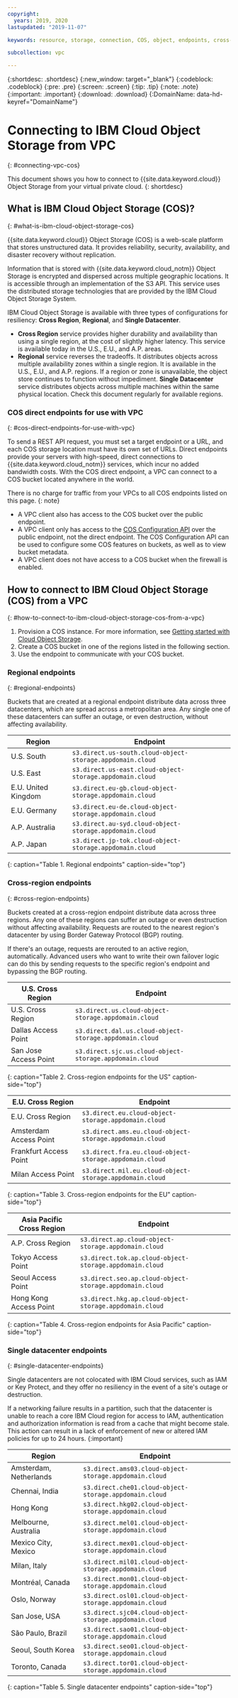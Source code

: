 ```yaml
---
copyright:
  years: 2019, 2020
lastupdated: "2019-11-07"

keywords: resource, storage, connection, COS, object, endpoints, cross-region, regional, datacenter

subcollection: vpc

---
```

{:shortdesc: .shortdesc}
{:new_window: target="_blank"}
{:codeblock: .codeblock}
{:pre: .pre}
{:screen: .screen}
{:tip: .tip}
{:note: .note}
{:important: .important}
{:download: .download}
{:DomainName: data-hd-keyref="DomainName"}

# Connecting to IBM Cloud Object Storage from VPC
{: #connecting-vpc-cos}

This document shows you how to connect to {{site.data.keyword.cloud}} Object Storage from your virtual private cloud.
{: shortdesc}


## What is IBM Cloud Object Storage (COS)?
{: #what-is-ibm-cloud-object-storage-cos}

{{site.data.keyword.cloud}} Object Storage (COS) is a web-scale platform that stores unstructured data. It provides reliability, security, availability, and disaster recovery without replication.

Information that is stored with {{site.data.keyword.cloud_notm}} Object Storage is encrypted and dispersed across multiple geographic locations. It is accessible through an implementation of the S3 API. This service uses the distributed storage technologies that are provided by the IBM Cloud Object Storage System.

IBM Cloud Object Storage is available with three types of configurations for resiliency: **Cross Region**, **Regional**, and **Single Datacenter**.
* **Cross Region** service provides higher durability and availability than using a single region, at the cost of slightly higher latency. This service is available today in the U.S., E.U., and A.P. areas.
* **Regional** service reverses the tradeoffs. It distributes objects across multiple availability zones within a single region. It is available in the U.S., E.U., and A.P. regions. If a region or zone is unavailable, the object store continues to function without impediment.
**Single Datacenter** service distributes objects across multiple machines within the same physical location. Check this document regularly for available regions.

### COS direct endpoints for use with VPC
{: #cos-direct-endpoints-for-use-with-vpc}

To send a REST API request, you must set a target endpoint or a URL, and each COS storage location must have its own set of URLs. Direct endpoints provide your servers with high-speed, direct connections to {{site.data.keyword.cloud_notm}} services, which incur no added bandwidth costs. With the COS direct endpoint, a VPC can connect to a COS bucket located anywhere in the world.

There is no charge for traffic from your VPCs to all COS endpoints listed on this page.
{: note}

* A VPC client also has access to the COS bucket over the public endpoint.
* A VPC client only has access to the [COS Configuration API](https://{DomainName}/apidocs/cos/cos-configuration) over the public endpoint, not the direct endpoint. The COS Configuration API can be used to configure some COS features on buckets, as well as to view bucket metadata.
* A VPC client does not have access to a COS bucket when the firewall is enabled.

## How to connect to IBM Cloud Object Storage (COS) from a VPC
{: #how-to-connect-to-ibm-cloud-object-storage-cos-from-a-vpc}

1. Provision a COS instance. For more information, see [Getting started with Cloud Object Storage](/docs/cloud-object-storage?topic=cloud-object-storage-getting-started).
2. Create a COS bucket in one of the regions listed in the following section.
3. Use the endpoint to communicate with your COS bucket.

### Regional endpoints
{: #regional-endpoints}

Buckets that are created at a regional endpoint distribute data across three datacenters, which are spread across a metropolitan area. Any single one of these datacenters can suffer an outage, or even destruction, without affecting availability.

| **Region** | **Endpoint** |
|------------|-------------------------------|
| U.S. South | `s3.direct.us-south.cloud-object-storage.appdomain.cloud`|
| U.S. East | `s3.direct.us-east.cloud-object-storage.appdomain.cloud`|
| E.U. United Kingdom | `s3.direct.eu-gb.cloud-object-storage.appdomain.cloud`|
| E.U. Germany | `s3.direct.eu-de.cloud-object-storage.appdomain.cloud`|
| A.P. Australia | `s3.direct.au-syd.cloud-object-storage.appdomain.cloud`
| A.P. Japan | `s3.direct.jp-tok.cloud-object-storage.appdomain.cloud` |
{: caption="Table 1. Regional endpoints" caption-side="top"}

### Cross-region endpoints
{: #cross-region-endpoints}

Buckets created at a cross-region endpoint distribute data across three regions. Any one of these regions can suffer an outage or even destruction without affecting availability. Requests are routed to the nearest region's datacenter by using Border Gateway Protocol (BGP) routing.

If there's an outage, requests are rerouted to an active region, automatically. Advanced users who want to write their own failover logic can do this by sending requests to the specific region's endpoint and bypassing the BGP routing.

| **U.S. Cross Region** | **Endpoint** |
|------------|-------------------------------|
| U.S. Cross Region | `s3.direct.us.cloud-object-storage.appdomain.cloud` |
| Dallas Access Point | `s3.direct.dal.us.cloud-object-storage.appdomain.cloud` |
| San Jose Access Point | `s3.direct.sjc.us.cloud-object-storage.appdomain.cloud` |
{: caption="Table 2. Cross-region endpoints for the US" caption-side="top"}

| **E.U. Cross Region** | **Endpoint** |
|------------|-------------------------------|
| E.U. Cross Region | `s3.direct.eu.cloud-object-storage.appdomain.cloud` |
| Amsterdam Access Point | `s3.direct.ams.eu.cloud-object-storage.appdomain.cloud` |
| Frankfurt Access Point | `s3.direct.fra.eu.cloud-object-storage.appdomain.cloud` |
| Milan Access Point | `s3.direct.mil.eu.cloud-object-storage.appdomain.cloud` |
{: caption="Table 3. Cross-region endpoints for the EU" caption-side="top"}

| **Asia Pacific Cross Region** | **Endpoint** |
|------------|-------------------------------|
| A.P. Cross Region | `s3.direct.ap.cloud-object-storage.appdomain.cloud` |
| Tokyo Access Point | `s3.direct.tok.ap.cloud-object-storage.appdomain.cloud` |
| Seoul Access Point | `s3.direct.seo.ap.cloud-object-storage.appdomain.cloud` |
| Hong Kong Access Point | `s3.direct.hkg.ap.cloud-object-storage.appdomain.cloud` |
{: caption="Table 4. Cross-region endpoints for Asia Pacific" caption-side="top"}

 ### Single datacenter endpoints
 {: #single-datacenter-endpoints}

Single datacenters are not colocated with IBM Cloud services, such as IAM or Key Protect, and they offer no resiliency in the event of a site's outage or destruction.

If a networking failure results in a partition, such that the datacenter is unable to reach a core IBM Cloud region for access to IAM, authentication and authorization information is read from a cache that might become stale. This action can result in a lack of enforcement of new or altered IAM policies for up to 24 hours.
{:important}

| **Region** | **Endpoint** |
|------------|-------------------------------|
| Amsterdam, Netherlands | `s3.direct.ams03.cloud-object-storage.appdomain.cloud` |
| Chennai, India | `s3.direct.che01.cloud-object-storage.appdomain.cloud` |
| Hong Kong | `s3.direct.hkg02.cloud-object-storage.appdomain.cloud` |
| Melbourne, Australia | `s3.direct.mel01.cloud-object-storage.appdomain.cloud` |
| Mexico City, Mexico | `s3.direct.mex01.cloud-object-storage.appdomain.cloud` |
| Milan, Italy | `s3.direct.mil01.cloud-object-storage.appdomain.cloud` |
| Montréal, Canada | `s3.direct.mon01.cloud-object-storage.appdomain.cloud` |
| Oslo, Norway | `s3.direct.osl01.cloud-object-storage.appdomain.cloud` |
| San Jose, USA | `s3.direct.sjc04.cloud-object-storage.appdomain.cloud` |
| São Paulo, Brazil | `s3.direct.sao01.cloud-object-storage.appdomain.cloud` |
| Seoul, South Korea | `s3.direct.seo01.cloud-object-storage.appdomain.cloud` |
| Toronto, Canada | `s3.direct.tor01.cloud-object-storage.appdomain.cloud` |
{: caption="Table 5. Single datacenter endpoints" caption-side="top"}
